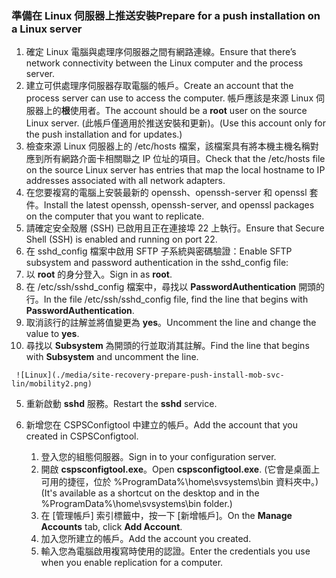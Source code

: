 ### <a name="prepare-for-a-push-installation-on-a-linux-server"></a><span data-ttu-id="bfa71-101">準備在 Linux 伺服器上推送安裝</span><span class="sxs-lookup"><span data-stu-id="bfa71-101">Prepare for a push installation on a Linux server</span></span>

1. <span data-ttu-id="bfa71-102">確定 Linux 電腦與處理序伺服器之間有網路連線。</span><span class="sxs-lookup"><span data-stu-id="bfa71-102">Ensure that there’s network connectivity between the Linux computer and the process server.</span></span>
2. <span data-ttu-id="bfa71-103">建立可供處理序伺服器存取電腦的帳戶。</span><span class="sxs-lookup"><span data-stu-id="bfa71-103">Create an account that the process server can use to access the computer.</span></span> <span data-ttu-id="bfa71-104">帳戶應該是來源 Linux 伺服器上的**根**使用者。</span><span class="sxs-lookup"><span data-stu-id="bfa71-104">The account should be a **root** user on the source Linux server.</span></span> <span data-ttu-id="bfa71-105">(此帳戶僅適用於推送安裝和更新)。</span><span class="sxs-lookup"><span data-stu-id="bfa71-105">(Use this account only for the push installation and for updates.)</span></span>
3. <span data-ttu-id="bfa71-106">檢查來源 Linux 伺服器上的 /etc/hosts 檔案，該檔案具有將本機主機名稱對應到所有網路介面卡相關聯之 IP 位址的項目。</span><span class="sxs-lookup"><span data-stu-id="bfa71-106">Check that the /etc/hosts file on the source Linux server has entries that map the local hostname to IP addresses associated with all network adapters.</span></span>
4. <span data-ttu-id="bfa71-107">在您要複寫的電腦上安裝最新的 openssh、openssh-server 和 openssl 套件。</span><span class="sxs-lookup"><span data-stu-id="bfa71-107">Install the latest openssh, openssh-server, and openssl packages on the computer that you want to replicate.</span></span>
5. <span data-ttu-id="bfa71-108">請確定安全殼層 (SSH) 已啟用且正在連接埠 22 上執行。</span><span class="sxs-lookup"><span data-stu-id="bfa71-108">Ensure that Secure Shell (SSH) is enabled and running on port 22.</span></span>
6. <span data-ttu-id="bfa71-109">在 sshd_config 檔案中啟用 SFTP 子系統與密碼驗證：</span><span class="sxs-lookup"><span data-stu-id="bfa71-109">Enable SFTP subsystem and password authentication in the sshd_config file:</span></span>
  1.  <span data-ttu-id="bfa71-110">以 **root** 的身分登入。</span><span class="sxs-lookup"><span data-stu-id="bfa71-110">Sign in as **root**.</span></span>
  2.  <span data-ttu-id="bfa71-111">在 /etc/ssh/sshd_config 檔案中，尋找以 **PasswordAuthentication** 開頭的行。</span><span class="sxs-lookup"><span data-stu-id="bfa71-111">In the file /etc/ssh/sshd_config file, find the line that begins with **PasswordAuthentication**.</span></span>
  3.  <span data-ttu-id="bfa71-112">取消該行的註解並將值變更為 **yes**。</span><span class="sxs-lookup"><span data-stu-id="bfa71-112">Uncomment the line and change the value to **yes**.</span></span>
  4.  <span data-ttu-id="bfa71-113">尋找以 **Subsystem** 為開頭的行並取消其註解。</span><span class="sxs-lookup"><span data-stu-id="bfa71-113">Find the line that begins with **Subsystem** and uncomment the line.</span></span>

     ![Linux](./media/site-recovery-prepare-push-install-mob-svc-lin/mobility2.png)
  5. <span data-ttu-id="bfa71-115">重新啟動 **sshd** 服務。</span><span class="sxs-lookup"><span data-stu-id="bfa71-115">Restart the **sshd** service.</span></span>

7. <span data-ttu-id="bfa71-116">新增您在 CSPSConfigtool 中建立的帳戶。</span><span class="sxs-lookup"><span data-stu-id="bfa71-116">Add the account that you created in CSPSConfigtool.</span></span>
    1.  <span data-ttu-id="bfa71-117">登入您的組態伺服器。</span><span class="sxs-lookup"><span data-stu-id="bfa71-117">Sign in to your configuration server.</span></span>
    2.  <span data-ttu-id="bfa71-118">開啟 **cspsconfigtool.exe**。</span><span class="sxs-lookup"><span data-stu-id="bfa71-118">Open **cspsconfigtool.exe**.</span></span> <span data-ttu-id="bfa71-119">(它會是桌面上可用的捷徑，位於 %ProgramData%\home\svsystems\bin 資料夾中。)</span><span class="sxs-lookup"><span data-stu-id="bfa71-119">(It's available as a shortcut on the desktop and in the %ProgramData%\home\svsystems\bin folder.)</span></span>
    3.  <span data-ttu-id="bfa71-120">在 [管理帳戶] 索引標籤中，按一下 [新增帳戶]。</span><span class="sxs-lookup"><span data-stu-id="bfa71-120">On the **Manage Accounts** tab, click **Add Account**.</span></span>
    4.  <span data-ttu-id="bfa71-121">加入您所建立的帳戶。</span><span class="sxs-lookup"><span data-stu-id="bfa71-121">Add the account you created.</span></span> 
    5.  <span data-ttu-id="bfa71-122">輸入您為電腦啟用複寫時使用的認證。</span><span class="sxs-lookup"><span data-stu-id="bfa71-122">Enter the credentials you use when you enable replication for a computer.</span></span>
